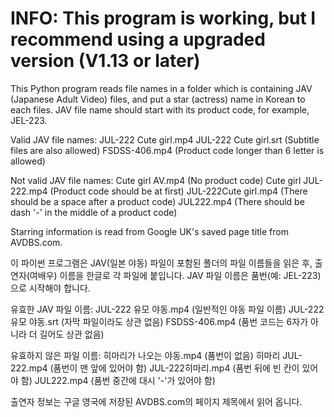 INFO: This program is working, but I recommend using a upgraded version (V1.13 or later)
==================================================================

This Python program reads file names in a folder which is containing JAV (Japanese Adult Video) files, and put a star (actress) name in Korean to each files. 
JAV file name should start with its product code, for example, JEL-223. 

Valid JAV file names: 
JUL-222 Cute girl.mp4
JUL-222 Cute girl.srt  (Subtitle files are also allowed)
FSDSS-406.mp4          (Product code longer than 6 letter is allowed)

Not valid JAV file names:
Cute girl AV.mp4       (No product code)
Cute girl JUL-222.mp4  (Product code should be at first)
JUL-222Cute girl.mp4   (There should be a space after a product code)
JUL222.mp4             (There should be dash '-' in the middle of a product code)

Starring information is read from Google UK's saved page title from AVDBS.com.

이 파이썬 프로그램은 JAV(일본 야동) 파일이 포함된 폴더의 파일 이름들을 읽은 후, 출연자(여배우) 이름을 한글로 각 파일에 붙입니다.
JAV 파일 이름은 품번(예: JEL-223)으로 시작해야 합니다.

유효한 JAV 파일 이름:
JUL-222 유모 야동.mp4   (일반적인 야동 파일 이름)
JUL-222 유모 야동.srt   (자막 파일이라도 상관 없음)
FSDSS-406.mp4          (품번 코드는 6자가 아니라 더 길어도 상관 없음)

유효하지 않은 파일 이름:
히마리가 나오는 야동.mp4  (품번이 없음)
히마리 JUL-222.mp4       (품번이 맨 앞에 있어야 함)
JUL-222히마리.mp4        (품번 뒤에 빈 칸이 있어야 함)
JUL222.mp4               (품번 중간에 대시 '-'가 있어야 함)

출연자 정보는 구글 영국에 저장된 AVDBS.com의 페이지 제목에서 읽어 옵니다.
